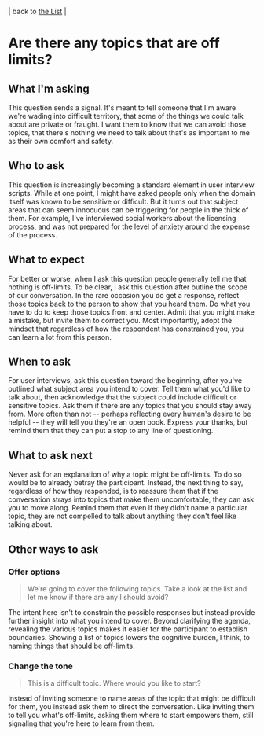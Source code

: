 | back to [the List](index.md) |

# Are there any topics that are off limits?

## What I'm asking
This question sends a signal. It's meant to tell someone that I'm aware we're wading into difficult territory, that some of the things we could talk about are private or fraught. I want them to know that we can avoid those topics, that there's nothing we need to talk about that's as important to me as their own comfort and safety. 

## Who to ask
This question is increasingly becoming a standard element in user interview scripts. While at one point, I might have asked people only when the domain itself was known to be sensitive or difficult. But it turns out that subject areas that can seem innocuous can be triggering for people in the thick of them. For example, I've interviewed social workers about the licensing process, and was not prepared for the level of anxiety around the expense of the process.

## What to expect
For better or worse, when I ask this question people generally tell me that nothing is off-limits. To be clear, I ask this question after outline the scope of our conversation. In the rare occasion you do get a response, reflect those topics back to the person to show that you heard them. Do what you have to do to keep those topics front and center. Admit that you might make a mistake, but invite them to correct you. Most importantly, adopt the mindset that regardless of how the respondent has constrained you, you can learn a lot from this person.

## When to ask
For user interviews, ask this question toward the beginning, after you've outlined what subject area you intend to cover. Tell them what you'd like to talk about, then acknowledge that the subject could include difficult or sensitive topics. Ask them if there are any topics that you should stay away from. More often than not -- perhaps reflecting every human's desire to be helpful -- they will tell you they're an open book. Express your thanks, but remind them that they can put a stop to any line of questioning.

## What to ask next
Never ask for an explanation of why a topic might be off-limits. To do so would be to already betray the participant. Instead, the next thing to say, regardless of how they responded, is to reassure them that if the conversation strays into topics that make them uncomfortable, they can ask you to move along. Remind them that even if they didn't name a particular topic, they are not compelled to talk about anything they don't feel like talking about.

## Other ways to ask

### Offer options

> We're going to cover the following topics. Take a look at the list and let me know if there are any I should avoid?

The intent here isn't to constrain the possible responses but instead provide further insight into what you intend to cover. Beyond clarifying the agenda, revealing the various topics makes it easier for the participant to establish boundaries. Showing a list of topics lowers the cognitive burden, I think, to naming things that should be off-limits.


### Change the tone

> This is a difficult topic. Where would you like to start?

Instead of inviting someone to name areas of the topic that might be difficult for them, you instead ask them to direct the conversation. Like inviting them to tell you what's off-limits, asking them where to start empowers them, still signaling that you're here to learn from them.
